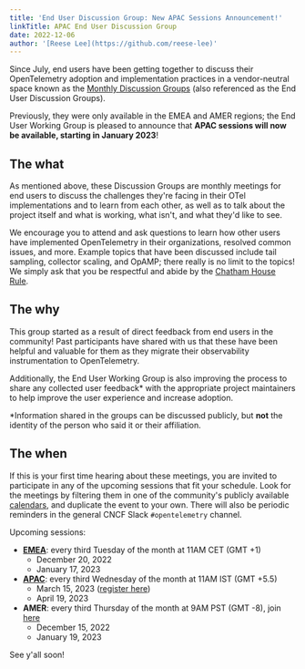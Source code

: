 ```yaml
---
title: 'End User Discussion Group: New APAC Sessions Announcement!'
linkTitle: APAC End User Discussion Group
date: 2022-12-06
author: '[Reese Lee](https://github.com/reese-lee)'
---
```


Since July, end users have been getting together to discuss their OpenTelemetry
adoption and implementation practices in a vendor-neutral space known as the
[Monthly Discussion Groups](/community/end-user/discussion-group/) (also
referenced as the End User Discussion Groups).

Previously, they were only available in the EMEA and AMER regions; the End User
Working Group is pleased to announce that **APAC sessions will now be available,
starting in January 2023**!

## The what

As mentioned above, these Discussion Groups are monthly meetings for end users
to discuss the challenges they're facing in their OTel implementations and to
learn from each other, as well as to talk about the project itself and what is
working, what isn't, and what they'd like to see.

We encourage you to attend and ask questions to learn how other users have
implemented OpenTelemetry in their organizations, resolved common issues, and
more. Example topics that have been discussed include tail sampling, collector
scaling, and OpAMP; there really is no limit to the topics! We simply ask that
you be respectful and abide by the
[Chatham House Rule](https://www.chathamhouse.org/about-us/chatham-house-rule).

## The why

This group started as a result of direct feedback from end users in the
community! Past participants have shared with us that these have been helpful
and valuable for them as they migrate their observability instrumentation to
OpenTelemetry.

Additionally, the End User Working Group is also improving the process to share
any collected user feedback\* with the appropriate project maintainers to help
improve the user experience and increase adoption.

\*Information shared in the groups can be discussed publicly, but **not** the
identity of the person who said it or their affiliation.

## The when

If this is your first time hearing about these meetings, you are invited to
participate in any of the upcoming sessions that fit your schedule. Look for the
meetings by filtering them in one of the community's publicly available
[calendars](https://github.com/open-telemetry/community#calendar), and duplicate
the event to your own. There will also be periodic reminders in the general CNCF
Slack `#opentelemetry` channel.

Upcoming sessions:

- **[EMEA](https://us06web.zoom.us/j/85691064809?pwd=c0VCejh)**: every third
  Tuesday of the month at 11AM CET (GMT +1)
  - December 20, 2022
  - January 17, 2023
- **[APAC](https://us06web.zoom.us/j/82702918447?pwd=WllKc0hmdTNuelhFdlhMM1Q3TktSQT09)**:
  every third Wednesday of the month at 11AM IST (GMT +5.5)
  - March 15, 2023 ([register here](https://lu.ma/1w129wgu))
  - April 19, 2023
- **AMER**: every third Thursday of the month at 9AM PST (GMT -8), join
  [here](https://us06web.zoom.us/j/87037874951?pwd=WGo3eUZpeWFZTlhJQXhJeXZhQmwvUT09)
  - December 15, 2022
  - January 19, 2023

See y'all soon!
